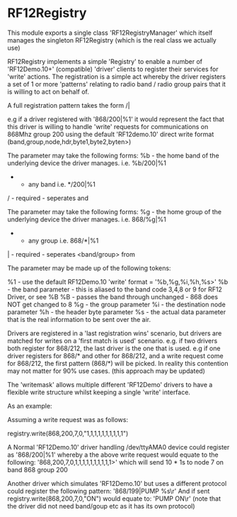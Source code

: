 ###

# RF12Registry #

This module exports a single class 'RF12RegistryManager' which itself manages the singleton RF12Registry
(which is the real class we actually use)

RF12Registry implements a simple 'Registry' to enable
a number of 'RF12Demo.10+' (compatible) 'driver' clients to register their
services for 'write' actions. The registration is a simple act whereby
the driver registers a set of 1 or more 'patterns' relating to radio band / radio group
pairs that it is willing to act on behalf of.

A full registration pattern takes the form <band>/<group>|<writemask>

e.g if a driver registered with '868/200|%1' it would represent the fact that this
driver is willing to handle 'write' requests for communications on 868Mhz group 200 
using the default 'RF12demo.10' direct write format (band,group,node,hdr,byte1,byte2,byten>)

The <band> parameter may take the following forms:
%b - the home band of the underlying device the driver manages. i.e. %b/200|%1
*  - any band i.e. *\/200|%1

/  - required - seperates <band> and <group>

The <group> parameter may take the following forms:
%g - the home group of the underlying device the driver manages. i.e. 868/%g|%1
*  - any group i.e. 868/*|%1 

|  - required - seperates <band/group> from <writemask>

The <writemask> parameter may be made up of the following tokens:
 
%1 - use the default RF12Demo.10 'write' format = '%b,%g,%i,%h,%s>'
%b - the band parameter - this is aliased to the band code 3,4,8 or 9 for RF12 Driver, or see %B
%B - passes the band through unchanged - 868 does NOT get changed to 8
%g - the group parameter
%i - the destination node parameter
%h - the header byte parameter
%s - the actual data parameter that is the real information to be sent over the air.

Drivers are registered in a 'last registration wins' scenario, but drivers are matched
for writes on a 'first match is used' scenario.
e.g. if two drivers both register for 868/212, the last driver is the one that is used.
e.g  if one driver registers for 868/* and other for 868/212, and a write request
come for 868/212, the first pattern (868/*) will be picked.
In reality this contention may not matter for 90% use cases.
(this approach may be updated)

The 'writemask' allows multiple different 'RF12Demo' drivers to have a flexible write
structure whilst keeping a single 'write' interface.

As an example:

Assuming a write request was as follows:
  
  registry.write(868,200,7,0,"1,1,1,1,1,1,1,1,1,1")

A Normal 'RF12Demo.10' driver handling /dev/ttyAMA0 device could register as '868/200|%1'
whereby a the above write request would equate to the following:
'868,200,7,0,1,1,1,1,1,1,1,1,1,1>'
which will send 10 * 1s to node 7 on band 868 group 200

Another driver which simulates 'RF12Demo.10' but uses a different protocol
could register the following pattern: '868/199|PUMP %s\r'
And if sent
  registry.write(868,200,7,0,"ON")
would equate to:
'PUMP ON\r' (note that the driver did not need band/goup etc as it has its own protocol)

###
